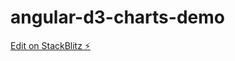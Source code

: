 # angular-d3-charts-demo

[Edit on StackBlitz ⚡️](https://stackblitz.com/edit/angular-d3-charts-demo)